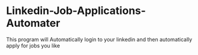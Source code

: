 # Linkedin-Job-Applications-Automater
This program will Automatically login to your linkedin and then automatically apply for jobs you like
